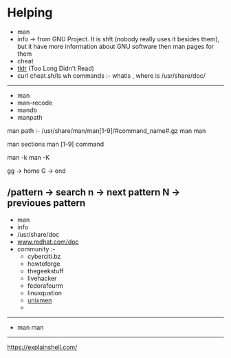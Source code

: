 Helping
========

- man
- info -> from GNU Project. It is sh!t (nobody really uses it besides them), but it have more information about GNU software then man pages for them
- cheat
- [tldr](https://tldr.sh) (Too Long Didn't Read)
- curl cheat.sh/ls
wh commands :- whatis , where is
/usr/share/doc/
------------------------------------------------------------------------------------------------------------------------
- man
- man-recode
- mandb
- manpath

man path :- /usr/share/man/man[1-9]/#command_name#.gz
man man

man sections
man [1-9] command

man -k
man -K

gg -> home
G -> end

/pattern -> search
n -> next pattern
N -> previoues pattern
------------------------------------------------------------------------------------------------------------------------
* man
* info
* /usr/share/doc
* www.redhat.com/doc
* community :-
	* cyberciti.bz
	* howtoforge
	* thegeekstuff
	* livehacker
	* fedorafourm
	* linuxqustion
	* [unixmen](https://www.unixmen.com)
	* 
------------------------------------------------------------------------------------------------------------------------
- man man
------------------------------------------------------------------------------------------------------------------------
https://explainshell.com/